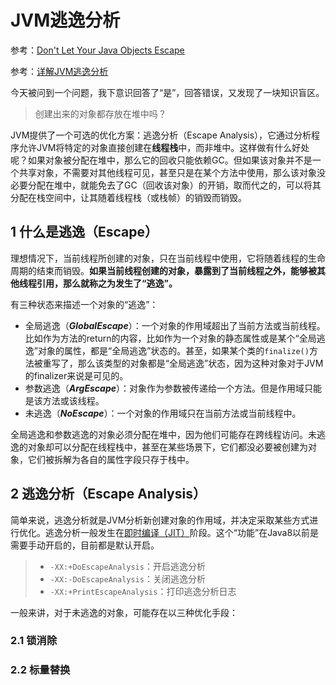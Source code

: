 # JVM逃逸分析

参考：[Don't Let Your Java Objects Escape](https://dzone.com/articles/do-not-let-your-java-objects-escape)

参考：[详解JVM逃逸分析](http://www.jetchen.cn/EscapeAnalysis/)

今天被问到一个问题，我下意识回答了“是”，回答错误，又发现了一块知识盲区。

> 创建出来的对象都存放在堆中吗？

JVM提供了一个可选的优化方案：逃逸分析（Escape Analysis），它通过分析程序允许JVM将特定的对象直接创建在**线程栈**中，而非堆中。这样做有什么好处呢？如果对象被分配在堆中，那么它的回收只能依赖GC。但如果该对象并不是一个共享对象，不需要对其他线程可见，甚至只是在某个方法中使用，那么该对象没必要分配在堆中，就能免去了GC（回收该对象）的开销，取而代之的，可以将其分配在栈空间中，让其随着线程栈（或栈帧）的销毁而销毁。

## 1 什么是逃逸（Escape）

理想情况下，当前线程所创建的对象，只在当前线程中使用，它将随着线程的生命周期的结束而销毁。**如果当前线程创建的对象，暴露到了当前线程之外，能够被其他线程引用，那么就称之为发生了“逃逸”。**

有三种状态来描述一个对象的“逃逸”：

- 全局逃逸（***GlobalEscape***）：一个对象的作用域超出了当前方法或当前线程。比如作为方法的return的内容，比如作为一个对象的静态属性或是某个“全局逃逸”对象的属性，都是“全局逃逸”状态的。甚至，如果某个类的`finalize()`方法被重写了，那么该类型的对象都是“全局逃逸”状态，因为这种对象对于JVM的finalizer来说是可见的。
- 参数逃逸（***ArgEscape***）：对象作为参数被传递给一个方法。但是作用域只能是该方法或该线程。
- 未逃逸（***NoEscape***）：一个对象的作用域只在当前方法或当前线程中。

全局逃逸和参数逃逸的对象必须分配在堆中，因为他们可能存在跨线程访问。未逃逸的对象却可以分配在线程栈中，甚至在某些场景下，它们都没必要被创建为对象，它们被拆解为各自的属性字段只存于栈中。

## 2 逃逸分析（Escape Analysis）

简单来说，逃逸分析就是JVM分析新创建对象的作用域，并决定采取某些方式进行优化。逃逸分析一般发生在[即时编译（JIT）](https://www.zhihu.com/topic/19572307/intro)阶段。这个“功能”在Java8以前是需要手动开启的，目前都是默认开启。

> - `-XX:+DoEscapeAnalysis`：开启逃逸分析
> - `-XX:-DoEscapeAnalysis`：关闭逃逸分析
> - `-XX:+PrintEscapeAnalysis`：打印逃逸分析日志

一般来讲，对于未逃逸的对象，可能存在以三种优化手段：

### 2.1 锁消除

### 2.2 标量替换
